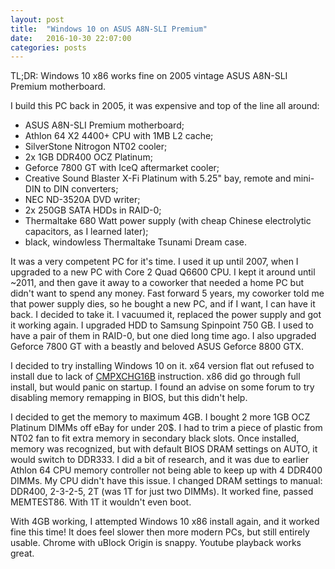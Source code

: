 ```yaml
---
layout: post
title:  "Windows 10 on ASUS A8N-SLI Premium"
date:   2016-10-30 22:07:00
categories: posts
---
```


TL;DR: Windows 10 x86 works fine on 2005 vintage ASUS A8N-SLI Premium motherboard.

I build this PC back in 2005, it was expensive and top of the line all around:

* ASUS A8N-SLI Premium motherboard;
* Athlon 64 X2 4400+ CPU with 1MB L2 cache;
* SilverStone Nitrogon NT02 cooler;
* 2x 1GB DDR400 OCZ Platinum;
* Geforce 7800 GT with IceQ aftermarket cooler;
* Creative Sound Blaster X-Fi Platinum with 5.25" bay, remote and mini-DIN to DIN converters;
* NEC ND-3520A DVD writer;
* 2x 250GB SATA HDDs in RAID-0;
* Thermaltake 680 Watt power supply (with cheap Chinese electrolytic capacitors, as I learned later);
* black, windowless Thermaltake Tsunami Dream case.

It was a very competent PC for it's time.
I used it up until 2007, when I upgraded to a new PC with Core 2 Quad Q6600 CPU.
I kept it around until ~2011, and then gave it away to a coworker that needed a home PC but didn't want to spend any money.
Fast forward 5 years, my coworker told me that power supply dies, so he bought a new PC, and if I want, I can have it back.
I decided to take it.
I vacuumed it, replaced the power supply and got it working again.
I upgraded HDD to Samsung Spinpoint 750 GB.
I used to have a pair of them in RAID-0, but one died long time ago.
I also upgraded Geforce 7800 GT with a beastly and beloved ASUS Geforce 8800 GTX.

I decided to try installing Windows 10 on it.
x64 version flat out refused to install due to lack of [CMPXCHG16B](https://en.wikipedia.org/wiki/X86-64#Older_implementations) instruction.
x86 did go through full install, but would panic on startup.
I found an advise on some forum to try disabling memory remapping in BIOS, but this didn't help.

I decided to get the memory to maximum 4GB. I bought 2 more 1GB OCZ Platinum DIMMs off eBay for under 20$.
I had to trim a piece of plastic from NT02 fan to fit extra memory in secondary black slots.
Once installed, memory was recognized, but with default BIOS DRAM settings on AUTO, it would switch to DDR333.
I did a bit of research, and it was due to earlier Athlon 64 CPU memory controller not being able to keep up with 4 DDR400 DIMMs.
My CPU didn't have this issue.
I changed DRAM settings to manual: DDR400, 2-3-2-5, 2T (was 1T for just two DIMMs).
It worked fine, passed MEMTEST86.
With 1T it wouldn't even boot.

With 4GB working, I attempted Windows 10 x86 install again, and it worked fine this time!
It does feel slower then more modern PCs, but still entirely usable.
Chrome with uBlock Origin is snappy.
Youtube playback works great.

